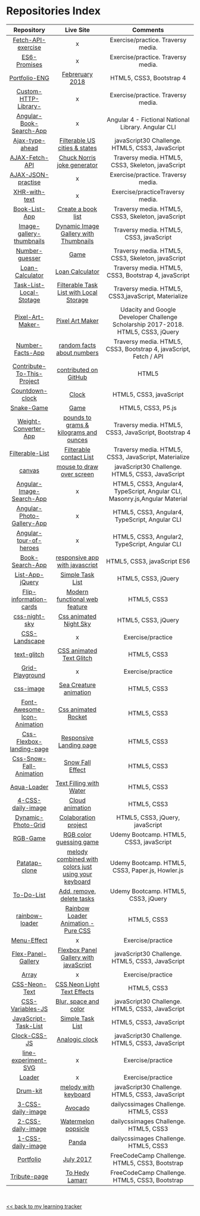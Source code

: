 # Repositories Index

|Repository| Live Site |Comments|
|:---:|:---:|:---:|
|[Fetch-API-exercise](https://github.com/elena-in-code/Fetch-API-exercise)|x|Exercise/practice. Traversy media.|
|[ES6-Promises](https://github.com/elena-in-code/ES6-Promises)|x|Exercise/practice. Traversy media.|
|[Portfolio-ENG](https://github.com/elena-in-code/Portfolio-ENG)|[Febreruary 2018](https://elena-in-code.github.io/Portfolio-ENG/)|HTML5, CSS3, Bootstrap 4 |
|[Custom-HTTP-Library-](https://github.com/elena-in-code/Custom-HTTP-Library-)|x|Exercise/practice. Traversy media.|
|[Angular-Book-Search-App](https://github.com/elena-in-code/Angular-Book-Search-App)|x|Angular 4 - Fictional National Library. Angular CLI|
|[Ajax-type-ahead](https://github.com/elena-in-code/Ajax-type-ahead)|[Filterable US cities & states](https://elena-in-code.github.io/Ajax-type-ahead/)|javaScript30 Challenge. HTML5, CSS3, JavaScript |
|[AJAX-Fetch-API](https://github.com/elena-in-code/AJAX-Fetch-API)|[Chuck Norris joke generator](https://codepen.io/Elena_in_code/pen/VQjWdg)|Traversy media. HTML5, CSS3, Skeleton, javaScript|
|[AJAX-JSON-practise](https://github.com/elena-in-code/AJAX-JSON-practise)|x|Exercise/practice. Traversy media. |
|[XHR-with-text](https://github.com/elena-in-code/XHR-with-text)|x|Exercise/practiceTraversy media.|
|[Book-List-App](https://github.com/elena-in-code/Book-List-App)|[Create a book list](https://elena-in-code.github.io/Book-List-App/)|Traversy media. HTML5, CSS3, Skeleton, javaScript|
|[Image-gallery-thumbnails](https://github.com/elena-in-code/Image-gallery-thumbnails)|[Dynamic Image Gallery with Thumbnails](https://elena-in-code.github.io/Image-gallery-thumbnails/)|Traversy media. HTML5, CSS3, javaScript|
|[Number-guesser](https://github.com/elena-in-code/Number-guesser)|[Game](https://elena-in-code.github.io/Number-guesser/)|Traversy media. HTML5, CSS3, Skeleton, javaScript |
|[Loan-Calculator](https://github.com/elena-in-code/Loan-Calculator)|[Loan Calculator](https://elena-in-code.github.io/Loan-Calculator/)|Traversy media. HTML5, CSS3, Bootstrap 4, javaScript |
|[Task-List-Local-Stotage](https://github.com/elena-in-code/Task-List-Local-Stotage)|[Filterable Task List with Local Storage](https://elena-in-code.github.io/Task-List-Local-Stotage/)|Traversy media. HTML5, CSS3,javaScript, Materialize |
|[Pixel-Art-Maker-](https://github.com/elena-in-code/Pixel-Art-Maker-)|[Pixel Art Maker](https://elena-in-code.github.io/Pixel-Art-Maker-/)|Udacity and Google Developer Challenge Scholarship 2017-2018. HTML5, CSS3, jQuery|
|[Number-Facts-App](https://github.com/elena-in-code/Number-Facts-App)|[random facts about numbers](https://elena-in-code.github.io/Number-Facts-App/)|Traversy media. HTML5, CSS3, Bootstrap 4, javaScript, Fetch / API |
|[Contribute-To-This-Project](https://github.com/elena-in-code/Contribute-To-This-Project)|[contributed on GitHub](https://syknapse.github.io/Contribute-To-This-Project/)|HTML5|
|[Countdown-clock](https://github.com/elena-in-code/Countdown-clock)|[Clock](https://elena-in-code.github.io/Countdown-clock/)|HTML5, CSS3, javaScript |
|[Snake-Game](https://github.com/elena-in-code/Snake-Game)|[Game](https://elena-in-code.github.io/Sanke-Game/)| HTML5, CSS3, P5.js|
|[Weight-Converter-App](https://github.com/elena-in-code/Weight-Converter-App)|[pounds to grams & kilograms and ounces](https://elena-in-code.github.io/Weight-Converter-App/)|Traversy media. HTML5, CSS3, JavaScript, Bootstrap 4|
|[Filterable-List](https://github.com/elena-in-code/Filterable-List)|[Filterable contact List](https://elena-in-code.github.io/Filterable-List/)| Traversy media. HTML5, CSS3, JavaScript, Materialize|
|[canvas](https://github.com/elena-in-code/canvas)|[mouse to draw over screen](https://elena-in-code.github.io/canvas/)|javaScript30 Challenge. HTML5, CSS3, JavaScript|
|[Angular-Image-Search-App](https://github.com/elena-in-code/Angular-Image-Search-App)|x|HTML5, CSS3, Angular4, TypeScript, Angular CLI, Masonry.js,Angular Material|
|[Angular-Photo-Gallery-App](https://github.com/elena-in-code/Angular-Photo-Gallery-App)|x|HTML5, CSS3, Angular4, TypeScript, Angular CLI|
|[Angular-tour-of-heroes](https://github.com/elena-in-code/Angular-tour-of-heroes)|x|HTML5, CSS3, Angular2, TypeScript, Angular CLI |
|[Book-Search-App](https://github.com/elena-in-code/Book-Search-App)|[responsive app with javascript]()|HTML5, CSS3, javaScript ES6 |
|[List-App-jQuery](https://github.com/elena-in-code/List-App-jQuery)|[Simple Task List](https://elena-in-code.github.io/List-App-jQuery/)|HTML5, CSS3, jQuery|
|[Flip-information-cards](https://github.com/elena-in-code/Flip-information-cards)|[Modern functional web feature](https://elena-in-code.github.io/Flip-information-cards/)|HTML5, CSS3|
|[css-night-sky](https://github.com/elena-in-code/css-night-sky)|[Css animated Night Sky](https://elena-in-code.github.io/css-night-sky/)|HTML5, CSS3, jQuery |
|[CSS-Landscape](https://github.com/elena-in-code/CSS-Landscape)|x|Exercise/practice|
|[text-glitch](https://github.com/elena-in-code/text-glitch)|[CSS animated Text Glitch](https://elena-in-code.github.io/text-glitch/)|HTML5, CSS3 |
|[Grid-Playground](https://github.com/elena-in-code/Grid-Playground)|x|Exercise/practice|
|[css-image](https://github.com/elena-in-code/css-image)|[Sea Creature animation](https://elena-in-code.github.io/css-image/)|HTML5, CSS3|
|[Font-Awesome-Icon-Animation](https://github.com/elena-in-code/Font-Awesome-Icon-Animation)|[Css animated Rocket](https://elena-in-code.github.io/Font-Awesome-Icon-Animation/)|HTML5, CSS3|
|[Css-Flexbox-landing-page](https://github.com/elena-in-code/Css-Flexbox-landing-page)|[Responsive Landing page](https://elena-in-code.github.io/Css-Flexbox-landing-page/)|HTML5, CSS3|
|[Css-Snow-Fall-Animation](https://github.com/elena-in-code/Css-Snow-Fall-Animation)|[Snow Fall Effect](https://elena-in-code.github.io/Css-Snow-Fall-Animation/)|HTML5, CSS3|
|[Aqua-Loader](https://github.com/elena-in-code/Aqua-Loader)|[Text Filling with Water](https://elena-in-code.github.io/Aqua-Loader/)|HTML5, CSS3|
|[4-CSS-daily-image](https://github.com/elena-in-code/4-CSS-daily-image)|[Cloud animation](https://elena-in-code.github.io/4-CSS-daily-image/)|HTML5, CSS3|
|[Dynamic-Photo-Grid](https://github.com/elena-in-code/Dynamic-Photo-Grid)|[Colaboration project](https://elena-in-code.github.io/Dynamic-Photo-Grid/)|HTML5, CSS3, jQuery, javaScript |
|[RGB-Game](https://github.com/elena-in-code/RGB-Game)|[RGB color guessing game](https://elena-in-code.github.io/RGB-Game/)|Udemy Bootcamp. HTML5, CSS3, javaScript|
|[Patatap-clone](https://github.com/elena-in-code/Patatap-clone)|[melody combined with colors just using your keyboard](https://elena-in-code.github.io/Patatap-clone/)|Udemy Bootcamp. HTML5, CSS3, Paper.js, Howler.js |
|[To-Do-List](https://github.com/elena-in-code/To-Do-List)|[Add, remove, delete tasks](https://elena-in-code.github.io/To-Do-List/)| Udemy Bootcamp. HTML5, CSS3, jQuery|
|[rainbow-loader](https://github.com/elena-in-code/rainbow-loader)|[Rainbow Loader Animation - Pure CSS](https://elena-in-code.github.io/rainbow-loader/)| HTML5, CSS3|
|[Menu-Effect](https://github.com/elena-in-code/Menu-Effect)|x|Exercise/practice|
|[Flex-Panel-Gallery](https://github.com/elena-in-code/Flex-Panel-Gallery)|[Flexbox Panel Gallery with javaScript](https://elena-in-code.github.io/Flex-Panel-Gallery/)|javaScript30 Challenge. HTML5, CSS3, JavaScript|
|[Array](https://github.com/elena-in-code/Array)|x|Exercise/practice|
|[CSS-Neon-Text](https://github.com/elena-in-code/CSS-Neon-Text)|[CSS Neon Light Text Effects](https://elena-in-code.github.io/CSS-Neon-Text/)|HTML5, CSS3|
|[CSS-Variables-JS](https://github.com/elena-in-code/CSS-Variables-JS)|[Blur, space and color](https://elena-in-code.github.io/CSS-Variables-JS/)|javaScript30 Challenge. HTML5, CSS3, JavaScript|
|[JavaScript-Task-List](https://github.com/elena-in-code/JavaScript-Task-List)|[Simple Task List](https://elena-in-code.github.io/JavaScript-Task-List/)|HTML5, CSS3, JavaScript |
|[Clock-CSS-JS](https://github.com/elena-in-code/Clock-CSS-JS)|[Analogic clock](https://elena-in-code.github.io/Clock-CSS-JS/)| javaScript30 Challenge. HTML5, CSS3, JavaScript|
|[line-experiment-SVG](https://github.com/elena-in-code/line-experiment-SVG)|x| Exercise/practice|
|[Loader](https://github.com/elena-in-code/Loader)|x|Exercise/practice |
|[Drum-kit](https://github.com/elena-in-code/Drum-kit)|[melody with keyboard](https://elena-in-code.github.io/Drum-kit/)|javaScript30 Challenge. HTML5, CSS3, JavaScript|
|[3-CSS-daily-image](https://github.com/elena-in-code/3-CSS-daily-image)|[Avocado](https://elena-in-code.github.io/3-CSS-daily-image/)|dailycssimages Challenge. HTML5, CSS3|
|[2-CSS-daily-image](https://github.com/elena-in-code/2-CSS-daily-image)|[Watermelon popsicle](https://elena-in-code.github.io/2-CSS-daily-image/)|dailycssimages Challenge. HTML5, CSS3|
|[1-CSS-daily-image](https://github.com/elena-in-code/1-CSS-daily-image)|[Panda](https://elena-in-code.github.io/1-CSS-daily-image/)|dailycssimages Challenge. HTML5, CSS3|
|[Portfolio](https://github.com/elena-in-code/Portfolio)|[July 2017](https://elena-in-code.github.io/Portfolio/)| FreeCodeCamp Challenge. HTML5, CSS3, Bootstrap|
|[Tribute-page](https://github.com/elena-in-code/Tribute-page)|[To Hedy Lamarr](https://elena-in-code.github.io/Tribute-page/)| FreeCodeCamp Challenge. HTML5, CSS3, Bootstrap |

<br>

[<< back to my learning tracker](https://github.com/elena-in-code/Learning-Tracker)
